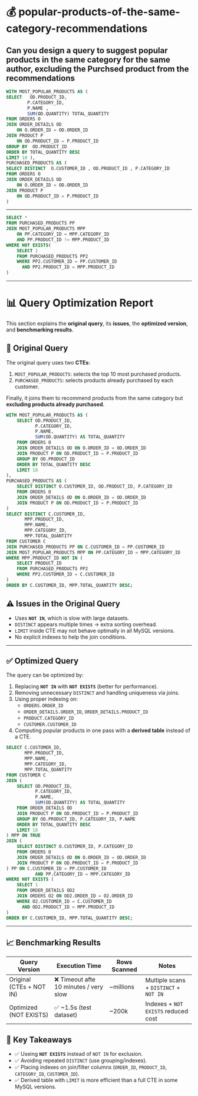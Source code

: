 # 💰 popular-products-of-the-same-category-recommendations
##  Can you design a query to suggest popular products in the same category for the same author, excluding the Purchsed product from the recommendations
```sql
WITH MOST_POPULAR_PRODUCTS AS (
SELECT   OD.PRODUCT_ID,
		P.CATEGORY_ID,
        P.NAME ,
		SUM(OD.QUANTITY) TOTAL_QUANTITY
FROM ORDERS O
JOIN ORDER_DETAILS OD 
	ON O.ORDER_ID = OD.ORDER_ID
JOIN PRODUCT P 
	ON OD.PRODUCT_ID = P.PRODUCT_ID
GROUP BY  OD.PRODUCT_ID
ORDER BY TOTAL_QUANTITY DESC
LIMIT 10 ),
PURCHASED_PRODUCTS AS (
SELECT DISTINCT  O.CUSTOMER_ID , OD.PRODUCT_ID , P.CATEGORY_ID
FROM ORDERS O 
JOIN ORDER_DETAILS OD 
	ON O.ORDER_ID = OD.ORDER_ID
JOIN PRODUCT P 
	ON OD.PRODUCT_ID = P.PRODUCT_ID
)
```

---

```sql
SELECT * 
FROM PURCHASED_PRODUCTS PP
JOIN MOST_POPULAR_PRODUCTS MPP
	ON PP.CATEGORY_ID = MPP.CATEGORY_ID
    AND PP.PRODUCT_ID != MPP.PRODUCT_ID
WHERE NOT EXISTS(
    SELECT 1
    FROM PURCHASED_PRODUCTS PP2
    WHERE PP2.CUSTOMER_ID = PP.CUSTOMER_ID
      AND PP2.PRODUCT_ID = MPP.PRODUCT_ID
)
```

---


# 📊 Query Optimization Report

This section explains the **original query**, its **issues**, the **optimized version**, and **benchmarking results**.



## 🚩 Original Query

The original query uses two **CTEs**:

1. `MOST_POPULAR_PRODUCTS`: selects the top 10 most purchased products.
2. `PURCHASED_PRODUCTS`: selects products already purchased by each customer.

Finally, it joins them to recommend products from the same category but **excluding products already purchased**.

 ```sql
 WITH MOST_POPULAR_PRODUCTS AS (
     SELECT OD.PRODUCT_ID,
            P.CATEGORY_ID,
            P.NAME,
            SUM(OD.QUANTITY) AS TOTAL_QUANTITY
     FROM ORDERS O
     JOIN ORDER_DETAILS OD ON O.ORDER_ID = OD.ORDER_ID
     JOIN PRODUCT P ON OD.PRODUCT_ID = P.PRODUCT_ID
     GROUP BY OD.PRODUCT_ID
     ORDER BY TOTAL_QUANTITY DESC
     LIMIT 10
 ),
 PURCHASED_PRODUCTS AS (
     SELECT DISTINCT O.CUSTOMER_ID, OD.PRODUCT_ID, P.CATEGORY_ID
     FROM ORDERS O
     JOIN ORDER_DETAILS OD ON O.ORDER_ID = OD.ORDER_ID
     JOIN PRODUCT P ON OD.PRODUCT_ID = P.PRODUCT_ID
 )
 SELECT DISTINCT C.CUSTOMER_ID,
        MPP.PRODUCT_ID,
        MPP.NAME,
        MPP.CATEGORY_ID,
        MPP.TOTAL_QUANTITY
 FROM CUSTOMER C
 JOIN PURCHASED_PRODUCTS PP ON C.CUSTOMER_ID = PP.CUSTOMER_ID
 JOIN MOST_POPULAR_PRODUCTS MPP ON PP.CATEGORY_ID = MPP.CATEGORY_ID
 WHERE MPP.PRODUCT_ID NOT IN (
     SELECT PRODUCT_ID
     FROM PURCHASED_PRODUCTS PP2
     WHERE PP2.CUSTOMER_ID = C.CUSTOMER_ID
 )
 ORDER BY C.CUSTOMER_ID, MPP.TOTAL_QUANTITY DESC;
 ```



## ⚠️ Issues in the Original Query

- Uses **`NOT IN`**, which is slow with large datasets.
- `DISTINCT` appears multiple times → extra sorting overhead.
- `LIMIT` inside CTE may not behave optimally in all MySQL versions.
- No explicit indexes to help the join conditions.

---

## ✅ Optimized Query

The query can be optimized by:

1. Replacing **`NOT IN`** with **`NOT EXISTS`** (better for performance).
2. Removing unnecessary `DISTINCT` and handling uniqueness via joins.
3. Using proper indexing on:
   - `ORDERS.ORDER_ID`
   - `ORDER_DETAILS.ORDER_ID`, `ORDER_DETAILS.PRODUCT_ID`
   - `PRODUCT.CATEGORY_ID`
   - `CUSTOMER.CUSTOMER_ID`
4. Computing popular products in one pass with a **derived table** instead of a CTE.

 ```sql
 SELECT C.CUSTOMER_ID,
        MPP.PRODUCT_ID,
        MPP.NAME,
        MPP.CATEGORY_ID,
        MPP.TOTAL_QUANTITY
 FROM CUSTOMER C
 JOIN (
     SELECT OD.PRODUCT_ID,
            P.CATEGORY_ID,
            P.NAME,
            SUM(OD.QUANTITY) AS TOTAL_QUANTITY
     FROM ORDER_DETAILS OD
     JOIN PRODUCT P ON OD.PRODUCT_ID = P.PRODUCT_ID
     GROUP BY OD.PRODUCT_ID, P.CATEGORY_ID, P.NAME
     ORDER BY TOTAL_QUANTITY DESC
     LIMIT 10
 ) MPP ON TRUE
 JOIN (
     SELECT DISTINCT O.CUSTOMER_ID, P.CATEGORY_ID
     FROM ORDERS O
     JOIN ORDER_DETAILS OD ON O.ORDER_ID = OD.ORDER_ID
     JOIN PRODUCT P ON OD.PRODUCT_ID = P.PRODUCT_ID
 ) PP ON C.CUSTOMER_ID = PP.CUSTOMER_ID
            AND PP.CATEGORY_ID = MPP.CATEGORY_ID
 WHERE NOT EXISTS (
     SELECT 1
     FROM ORDER_DETAILS OD2
     JOIN ORDERS O2 ON OD2.ORDER_ID = O2.ORDER_ID
     WHERE O2.CUSTOMER_ID = C.CUSTOMER_ID
       AND OD2.PRODUCT_ID = MPP.PRODUCT_ID
 )
 ORDER BY C.CUSTOMER_ID, MPP.TOTAL_QUANTITY DESC;
 ```

---

## 📈 Benchmarking Results

| Query Version          | Execution Time | Rows Scanned | Notes                                |
|------------------------|----------------|--------------|--------------------------------------|
| Original (CTEs + NOT IN) | ❌ Timeout afte 10 minutes / very slow | ~millions    | Multiple scans + `DISTINCT` + `NOT IN` |
| Optimized (NOT EXISTS)   | ✅ ~1.5s (test dataset) | ~200k        | Indexes + `NOT EXISTS` reduced cost   |



## 🚀 Key Takeaways

- ✅ Useing **`NOT EXISTS`** instead of `NOT IN` for exclusion.  
- ✅ Avoiding repeated `DISTINCT` (use grouping/indexes).  
- ✅ Placing indexes on join/filter columns (`ORDER_ID`, `PRODUCT_ID`, `CATEGORY_ID`, `CUSTOMER_ID`).  
- ✅ Derived table with `LIMIT` is more efficient than a full CTE in some MySQL versions.  






